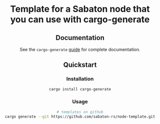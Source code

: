 <div align="center">

# Template for a Sabaton node that you can use with cargo-generate

## Documentation

See the `cargo-generate` [guide](https://cargo-generate.github.io/cargo-generate/index.html) for complete documentation.

## Quickstart
### Installation

```sh
cargo install cargo-generate
```

### Usage

```sh
# templates on github
cargo generate --git https://github.com/sabaton-rs/node-template.git

```
